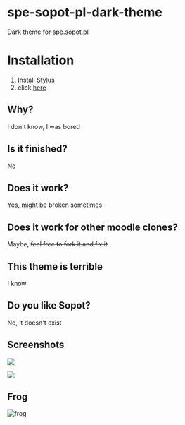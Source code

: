# spe-sopot-pl-dark-theme

Dark theme for spe.sopot.pl

# Installation
1. Install [Stylus](https://github.com/openstyles/stylus)
2. click [here](https://github.com/05xapresses/spe-sopot-pl-dark-theme/raw/master/spe-sopot-pl-dark.user.css)

## Why?
I don't know, I was bored

## Is it finished?
No

## Does it work?
Yes, might be broken sometimes

## Does it work for other moodle clones?
Maybe, ~~feel free to fork it and fix it~~

## This theme is terrible
I know

## Do you like Sopot?
No, ~~it doesn't exist~~

## Screenshots

![](https://cdn.discordapp.com/attachments/575324124201615370/832297118860967986/chrome_IbSkAmWmuu.png)

![](https://cdn.discordapp.com/attachments/575324124201615370/832297842642649088/chrome_DheSJCDgPt.png)

## Frog
![frog](https://user-images.githubusercontent.com/63729559/114924819-ab075200-9e2e-11eb-869d-14da6602f968.gif)


